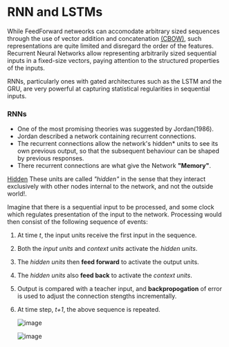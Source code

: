 # RNN and LSTMs

While FeedForward netweorks can accomodate arbitrary sized sequences through the use of vector addition and concatenation [(CBOW)](NNetworks.md), such representations are quite limited and disregard the order of the features. Recurrent Neural Networks allow representing arbitrarily sized sequential inputs in a fixed-size vectors, paying attention to the structured properties of the inputs.

RNNs, particularly ones with gated architectures such as the LSTM and the GRU, are very powerful at capturing statistical regularities in sequential inputs. 

### RNNs
- One of the most promising theories was suggested by Jordan(1986).
- Jordan described a network containing recurrent connections.
- The recurrent connections allow the network's hidden* units to see its own previous output, so that the subsequent behaviour can be shaped by previous responses.
- There recurrent connections are what give the Network **"Memory"**.

<ins>Hidden</ins> These units are called *"hidden"* in the sense that they interact exclusively with other nodes internal to the network, and not the outside world!.

Imagine that there is a sequential input to be processed, and some clock which regulates presentation of the input to the network. Processing would then consist of the following sequence of events:
1. At time *t*, the input units receive the first input in the sequence.
2. Both the *input units* and *context units* activate the *hidden units*.
3. The *hidden units* then **feed forward** to activate the output units.
4. The  *hidden units* also **feed back** to activate the *context units*.
5. Output is compared with a teacher input, and **backpropogation** of error is used to adjust the connection stengths incrementally.
6. At time step, *t+1*, the above sequence is repeated.

   ![image](https://github.com/netgvarun2012/portfolio/assets/93938450/9fb6d43d-d60c-4359-8ccd-0c8df680f993)


   ![image](https://github.com/netgvarun2012/portfolio/assets/93938450/fa58083d-0276-4ba0-abd1-29cfff838890)


   
